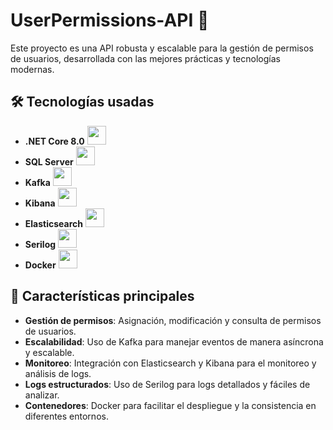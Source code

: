# UserPermissions-API 🚀

Este proyecto es una API robusta y escalable para la gestión de permisos de usuarios, desarrollada con las mejores prácticas y tecnologías modernas.

## 🛠️ Tecnologías usadas
- **.NET Core 8.0** <img src="https://cdn.jsdelivr.net/gh/devicons/devicon/icons/dotnetcore/dotnetcore-original.svg" width="30"/>
- **SQL Server** <img src="https://cdn.jsdelivr.net/gh/devicons/devicon/icons/microsoftsqlserver/microsoftsqlserver-plain-wordmark.svg" width="30"/>
- **Kafka** <img src="https://cdn.jsdelivr.net/gh/devicons/devicon/icons/apachekafka/apachekafka-original-wordmark.svg" width="30"/>
- **Kibana** <img src="https://cdn.jsdelivr.net/gh/devicons/devicon/icons/kibana/kibana-original-wordmark.svg" width="30"/>
- **Elasticsearch** <img src="https://cdn.jsdelivr.net/gh/devicons/devicon/icons/elasticsearch/elasticsearch-original-wordmark.svg" width="30"/>
- **Serilog** <img src="https://serilog.net/images/serilog-extension-nuget.png" width="30"/>
- **Docker** <img src="https://cdn.jsdelivr.net/gh/devicons/devicon/icons/docker/docker-original-wordmark.svg" width="30"/>

## 🚀 Características principales
- **Gestión de permisos**: Asignación, modificación y consulta de permisos de usuarios.
- **Escalabilidad**: Uso de Kafka para manejar eventos de manera asíncrona y escalable.
- **Monitoreo**: Integración con Elasticsearch y Kibana para el monitoreo y análisis de logs.
- **Logs estructurados**: Uso de Serilog para logs detallados y fáciles de analizar.
- **Contenedores**: Docker para facilitar el despliegue y la consistencia en diferentes entornos.
